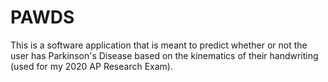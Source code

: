 # PAWDS
This is a software application that is meant to predict whether or not the user has Parkinson's Disease based on the kinematics of their handwriting (used for my 2020 AP Research Exam).
